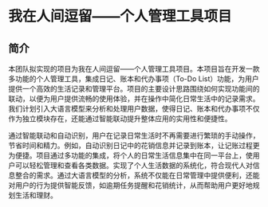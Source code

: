# 我在人间逗留——个人管理工具项目
## 简介
本团队拟实现的项目为我在人间逗留——个人管理工具项目。本项目旨在开发一款多功能的个人管理工具，集成日记、账本和代办事项（To-Do List）功能，为用户提供一个高效的生活记录和管理平台。项目的主要设计思路围绕如何实现功能间的联动，以便为用户提供流畅的使用体验，并在操作中简化日常生活中的记录需求。我们计划引入大语言模型来分析和处理用户数据，使得日记、账本和代办事项不仅作为独立模块存在，还能通过智能联动提升整体应用的实用性和便捷性。

通过智能联动和自动识别，用户在记录日常生活时不再需要进行繁琐的手动操作，节省时间和精力。例如，自动识别日记中的花销信息并记录到账本，让记账过程更为便捷。项目通过多功能的集成，将个人的日常生活信息集中在同一平台上，使用户可以轻松管理和查看各类数据。实现了个人生活数据的系统化，符合现代人对信息整合的需求。通过大语言模型的分析，系统不仅能在日常管理中提供便利，还能对用户的行为提供智能反馈，如逾期任务提醒和花销统计，从而帮助用户更好地规划生活和理财。
